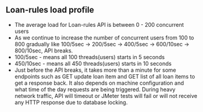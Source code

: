 Loan-rules load profile
-----------------------------------------------
* The average load for Loan-rules API is between 0 - 200 concurrent users
* As we continue to increase the number of concurrent users from 100 to 800 gradually like 100/5sec -> 200/5sec -> 400/5sec -> 600/10sec -> 800/10sec, API breaks.  
* 100/5sec - means all 100 threads(users) starts in 5 seconds 
* 450/10sec - means all 450 threads(users) starts in 10 seconds
* Just before the API breaks, it takes more than a minute for some endpoints such as GET update loan item and GET list of all loan items to get a response back. It also depends on machine configuration and what time of the day requests are being triggered. During heavy network traffic, API will timeout or JMeter tests will fail or will not receive any HTTP response due to database locking.